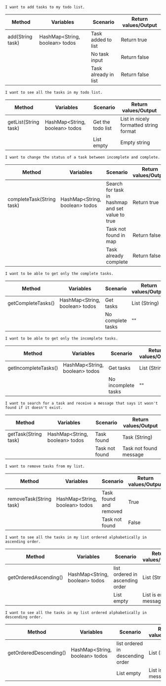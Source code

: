 ```
I want to add tasks to my todo list.
```

| Method           | Variables                      | Scenario             | Return values/Output |
|------------------|--------------------------------|----------------------|----------------------|
| add(String task) | HashMap<String, boolean> todos | Task added to list   | Return true          |
|                  |                                | No task input        | Return false         |
|                  |                                | Task already in list | Return false         |

```
I want to see all the tasks in my todo list.
```
| Method               | Variables                      | Scenario          | Return values/Output                   |
|----------------------|--------------------------------|-------------------|----------------------------------------|
| getList(String task) | HashMap<String, boolean> todos | Get the todo list | List in nicely formatted string format |
|                      |                                | List empty        | Empty string                           |
```
I want to change the status of a task between incomplete and complete.
```
| Method                    | Variables                      | Scenario                                         | Return values/Output |
|---------------------------|--------------------------------|--------------------------------------------------|----------------------|
| completeTask(String task) | HashMap<String, boolean> todos | Search for task in hashmap and set value to true | Return true          |
|                           |                                | Task not found in map                            | Return false         |
|                           |                                | Task already complete                            | Return false         |
```
I want to be able to get only the complete tasks.
```
| Method             | Variables                      | Scenario          | Return values/Output |
|--------------------|--------------------------------|-------------------|----------------------|
| getCompleteTasks() | HashMap<String, boolean> todos | Get tasks         | List (String)        |
|                    |                                | No complete tasks | ""                   |
```
I want to be able to get only the incomplete tasks.
```
| Method               | Variables                      | Scenario            | Return values/Output |
|----------------------|--------------------------------|---------------------|----------------------|
| getIncompleteTasks() | HashMap<String, boolean> todos | Get tasks           | List (String)        |
|                      |                                | No incomplete tasks | ""                   |
```
I want to search for a task and receive a message that says it wasn't found if it doesn't exist.
```
| Method               | Variables                      | Scenario       | Return values/Output   |
|----------------------|--------------------------------|----------------|------------------------|
| getTask(String task) | HashMap<String, boolean> todos | Task found     | Task (String)          |
|                      |                                | Task not found | Task not found message |
```
I want to remove tasks from my list.
```
| Method                  | Variables                      | Scenario               | Return values/Output |
|-------------------------|--------------------------------|------------------------|----------------------|
| removeTask(String task) | HashMap<String, boolean> todos | Task found and removed | True                 |
|                         |                                | Task not found         | False                |
```
I want to see all the tasks in my list ordered alphabetically in ascending order.
```
| Method                | Variables                      | Scenario                        | Return values/Output  |
|-----------------------|--------------------------------|---------------------------------|-----------------------|
| getOrderedAscending() | HashMap<String, boolean> todos | list ordered in ascending order | List (String)         |
|                       |                                | List empty                      | List is empty message |
```
I want to see all the tasks in my list ordered alphabetically in descending order.
```
| Method                 | Variables                      | Scenario                         | Return values/Output  |
|------------------------|--------------------------------|----------------------------------|-----------------------|
| getOrderedDescending() | HashMap<String, boolean> todos | list ordered in descending order | List (String)         |
|                        |                                | List empty                       | List is empty message |